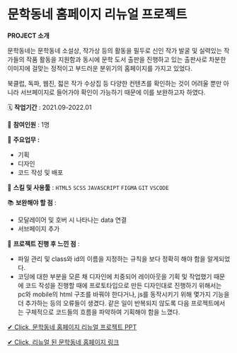 # 문학동네 홈페이지 리뉴얼 프로젝트



**PROJECT 소개**

문학동네는 문학동네 소설상, 작가상 등의 활동을 필두로 신인 작가 발굴 및 실력있는 작가들의 작품 활동을 지원함과 동시에 문학 도서 출판을 진행하고 있는 출판사로 차분한 이미지에 걸맞는 정적이고 부드러운 분위기의 홈페이지를 가지고 있었다.

북클럽, 독파, 웹진, 젋은 작가 수상집 등 다양한 컨텐츠를 확인하는 것이 어려울 뿐만 아니라 서브페이지로 들어가야 확인이 가능하기 때문에 이를 보완하고자 하였다.



🗓️ **작업기간** : 2021.09-2022.01

🙋 **참여인원** : 1명

📘 **주요업무 :**

- 기획
- 디자인
- 코드 작성 및 배포

🌱 **스킬 및 사용툴** : `HTML5` `SCSS` `JAVASCRIPT` `FIGMA` `GIT` `VSCODE`

📚 **보완해야 할 점** :

- 모달레이어 및 호버 시 나타나는 data 연결
- 서브페이지 추가

📝  **프로젝트 진행 후 느낀 점** :

- 파일 관리 및 class와 id의 이름을 지정하는 규칙을 보다 정확히 해야 함을 알게되었다.
- 코딩에 대한 부분을 모른 채 디자인에 치중되어 레이아웃을 기획 및 작업했기 때문에 코드 작성을 진행할 때에 프로토타입으로 만든 디자인대로 진행하기 위해서는 pc와 mobile의 html 구조를 바꿔야 한다거나, js를 동작시키기 위해 몇가지 기능을 더 추가하는 등의 오류들이 생겼다. 같은 일이 반복되지 않도록 다음 프로젝트에서는 구체적으로 코드들의 흐름을 파악하여 기획해야 함을 느꼈다.



[✔ Click, 문학동네 홈페이지 리뉴얼 프로젝트 PPT](https://docs.google.com/presentation/d/12nSgkwiyR4ReAWd_FkrBI1KMoik4AQWV/edit?usp=sharing&ouid=113329169739332756596&rtpof=true&sd=true)

[✔ Click, 리뉴얼 된 문학동네 홈페이지 링크](https://munhakdongne-renewal.vercel.app/www/html/main_v2.html)